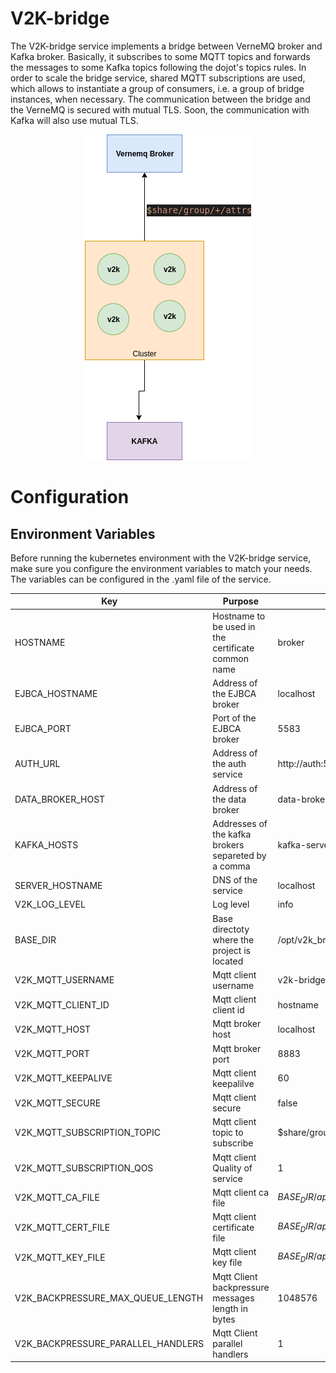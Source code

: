 # **V2K-bridge**
The V2K-bridge service implements a bridge between VerneMQ broker and Kafka broker. Basically, it subscribes to some MQTT topics and forwards the messages to some Kafka topics following the dojot's topics rules. In order to scale the bridge service, shared MQTT subscriptions are used, which allows to instantiate a group of consumers, i.e. a group of bridge instances, when necessary. The communication between the bridge and the VerneMQ is secured with mutual TLS. Soon, the communication with Kafka will also use mutual TLS.


<p align="center"> 
<img src="./doc/diagrams/bridge.png">
</p>

# **Configuration**

## **Environment Variables**

Before running the kubernetes environment with the V2K-bridge service, make sure you configure the environment variables to match your needs. The variables can be configured in the .yaml file of the service.

Key                      | Purpose                                                             | Default Value       | Valid Values   |
------------------------ | ------------------------------------------------------------------- | ---------------     | -------------- |
HOSTNAME                 | Hostname to be used in the certificate common name                  | broker              | hostname/IP    |
EJBCA_HOSTNAME           | Address of the EJBCA broker                                         | localhost           | hostname/IP    |
EJBCA_PORT               | Port of the EJBCA broker                                            | 5583                | integer        |
AUTH_URL                 | Address of the auth service                                         | http://auth:5000    | hostname/IP    |
DATA_BROKER_HOST         | Address of the data broker                                          | data-broker:80      | hostname/IP    |
KAFKA_HOSTS              | Addresses of the kafka brokers separeted by a comma                 | kafka-server:9092   | hostname/IP    |
SERVER_HOSTNAME          | DNS of the service                                                  | localhost           | hostname       |
V2K_LOG_LEVEL            | Log level                                                           | info                | string         |
BASE_DIR                 | Base directoty where the project is located                         | /opt/v2k_bridge     | string         |
V2K_MQTT_USERNAME        | Mqtt client username                                                | v2k-bridge-verne    | string         |
V2K_MQTT_CLIENT_ID       | Mqtt client client id                                               | hostname            | string         |
V2K_MQTT_HOST            | Mqtt broker host                                                    | localhost           | hostname/IP    |
V2K_MQTT_PORT            | Mqtt broker port                                                    | 8883                | integer        |
V2K_MQTT_KEEPALIVE       | Mqtt client keepalilve                                              | 60                  | integer        |
V2K_MQTT_SECURE          | Mqtt client secure                                                  | false               | boolean/string/interger  |
V2K_MQTT_SUBSCRIPTION_TOPIC | Mqtt client topic to subscribe                                   | $share/group/+/attrs| string         |
V2K_MQTT_SUBSCRIPTION_QOS| Mqtt client Quality of service                                      | 1                   | integer        |
V2K_MQTT_CA_FILE         | Mqtt client ca file                                                 | ${BASE_DIR}/app/verne/${HOSTNAME}.ca | string    |
V2K_MQTT_CERT_FILE       | Mqtt client certificate file                                        | ${BASE_DIR}/app/verne/${HOSTNAME}.crt| string    |
V2K_MQTT_KEY_FILE        | Mqtt client key file                                                | ${BASE_DIR}/app/verne/${HOSTNAME}.key| string    |
V2K_BACKPRESSURE_MAX_QUEUE_LENGTH | Mqtt Client backpressure messages length in bytes          | 1048576                              | integer   |
V2K_BACKPRESSURE_PARALLEL_HANDLERS| Mqtt Client parallel handlers                              | 1                                    | integer   |